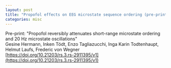 ```yaml
---
layout: post
title: "Propofol effects on EEG microstate sequence ordering (pre-print)"
categories: misc
---
```


Pre-print:
"Propofol reversibly attenuates short-range microstate ordering and 20 Hz microstate oscillations"  
Gesine Hermann, Inken Tödt, Enzo Tagliazucchi, Inga Karin Todtenhaupt, Helmut Laufs, Frederic von Wegner  
[https://doi.org/10.21203/rs.3.rs-2911395/v1](https://doi.org/10.21203/rs.3.rs-2911395/v1)
